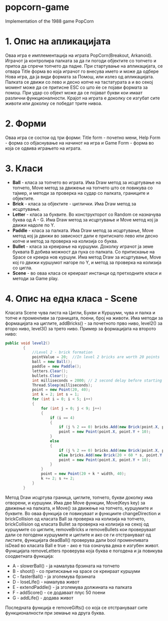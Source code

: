 # popcorn-game
Implementation of the 1988 game PopCorn
# 1. Опис на апликацијата
Оваа игра е имплементација на играта PopCorn(Breakout, Arkanoid). Играчот ја контролира палката за да ги погоди објектите
со топчето и притоа да спречи топчето да падне. При стартување на апликацијата, се отвара Title форма во која играчот го внесува името и 
може да одбере Нова игра, да ја види формата за Помош, или излез од апликацијата. Палката се движи со лево и десно копче на тастатурата а и 
во секој момент може да се притисне ESC со што ќе се појави формата за помош. При удар со објект може да се појават букви кои имаат различни
функционалности. Крајот на играта е доколку се изгубат сите животи или доколку се победат трите нивоа.

# 2. Форми
Оваа игра се состои од три форми: Title form - почетно мени, Help Form - форма со објаснување на начинот на игра и Game Form - форма во која
се одвива играњето на играта.

# 3. Класи
* __Ball__ - класа за топчето во играта. Има Draw метод за исцртување на топчето, Move метод за движење на топчето што се повикува со тајмер, и 
методи за проверка на судар со палката, границите и објектите.
* __Brick__ - класа за објектите - циглички. Има Draw метод за исцртување.
* __Letter__ - класа за буквите. Во конструкторот со Random се назначува буква од A - G. Има Draw метод за исцртување и Move метод кој ja движи надоле по Y.
* __Paddle__ - класа за палката. Има Draw метод за исцртување, Move метод кој ја движи во зависност дали е притиснато лево или десно копче и метод за проверка 
на колизија со буква.
* __Bullet__ - класа за креирање на куршуми. Доколку играчот ја земе буквата B добива можност да пука со палката. Со притискање на Space се креира нов куршум.
Има метод Draw за исцртување, Move кој го движи куршумот нагоре по Y, и метод за проверка на колизија со цигла. 
* __Scene__ - во оваа класа се креираат инстанци од претходните класи и методи за Game play.

# 4. Опис на една класа - Scene
Класата Scene чува листа на Цигли, Букви и Куршуми, чува и палка и топче и променливи за границата, поени, број на животи.
Има методи за формацијата на циглите, addBricks() - за почетното прво ниво, level2() за второ ниво, level3() за трето ниво. 
Пример за формацијата на второто ниво:
``` C#
public void level2() 
        {
            //Level 2 - brick formation
            pointValue = 20;  //In level 2 bricks are worth 20 points
            ball = new Ball();
            paddle = new Paddle();
            letters.Clear();
            bullets.Clear();
            int milliseconds = 2000; // 2 second delay before starting the level
            Thread.Sleep(milliseconds);
            point = new Point(20, 40);
            int k = 2; int s = 1;
            for (int i = 0; i < 5; i++)
            {
                for (int j = 0; j < 9; j++)
                {
                    if (i == 4)
                    {
                        if (j % 2 == 0) bricks.Add(new Brick(point.X, point.Y + j * height, Color.Magenta));
                        point = new Point(point.X, point.Y + 10);
                    }
                    else
                    {
                        if (j % 2 == 0) bricks.Add(new Brick(point.X, point.Y + j * height, Color.Magenta));
                        else bricks.Add(new Brick(20 + 60 * s, point.Y + j * height, Color.Aquamarine));
                        point = new Point(point.X, point.Y + 10);
                    }
                }
                point = new Point(20 + k * width, 40);
                k += 2; s += 2;
            } 
        }
```
Метод Draw исцртува граница, циглите, топчето, букви доколку има отворени, и куршуми. 
Има две Move функции, Move(Keys key) за движење на палката, и Move() за движење на топчето, куршумите и буквите. Во оваа функција се повикуваат и функциите
changeDirection и brickCollision од класата Ball за проверка на колизија на топчето, brickCollision од класата Bullet за проверка на колизија на 
секој од куршумите со циглите, removeBricks и removeBullets кои проверуваат дали се погодени куршумите и циглите и ако се ги отстрануваат од листите, функцијата
deadBall() проверува дали bool променливата isDead во класата Ball е true - ако е тоа означува дека е изгубен живот. Функцијата removeLetters проверува која буква 
е погодена и ја повикува соодветната функција:
* A - slowerBall() - ја намалува брзината на топчето
* B - shoot() - со притискање на space се креираат куршуми
* C - fasterBall() - ја зголемува брзината
* D - loseLife() - намалува живот
* E - extendPaddle() - ја зголемува должината на палката
* F - addScore() - се додаваат плус 50 поени
* G - addLife() - додава живот

Последната функција е removeGifts() со која се отстрануваат сите функционалности при земање на друга буква.
